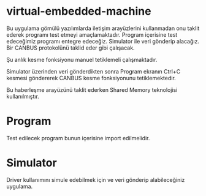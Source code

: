 # virtual-embedded-machine
Bu uygulama gömülü yazılımlarda iletişim arayüzlerini kullanmadan onu taklit ederek programı test etmeyi amaçlamaktadır. 
Program içerisine test edeceğimiz programı entegre edeceğiz. 
Simulator ile veri gönderip alacağız. Bir CANBUS protokolünü taklid eder gibi çalışacak. 

Şu anlık kesme fonksiyonu manuel tetiklemeli çalışmaktadır. 

Simulator üzerinden veri gönderdikten sonra Program ekranın Ctrl+C kesmesi göndererek CANBUS kesme fonksiyonunu tetiklemektedir. 

Bu haberleşme arayüzünü taklit ederken Shared Memory teknolojisi kullanılmıştır.  



# Program 

Test edilecek program bunun içerisine import edilmelidir. 

# Simulator
Driver kullanımını simule edebilmek için ve veri gönderip alabileceğiniz uygulama.

